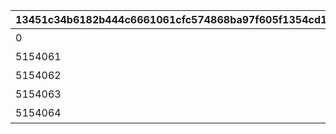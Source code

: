 |13451c34b6182b444c6661061cfc574868ba97f605f1354cd1db4b66f0909503|7c5bc27a2882496e3cf516aa4790839761c9161c1fb65285d48c3621aa3cffa4|9ce322f0610aeaa59ad0be4937ec335ff7c4f66eba0131034b0bfca67ee312da|2a49bb710f65dee1ac96e6f01862d6e0baf9ef1605ffcf8ae07704891a9977d8|27e62d9e6ab6431e77500a6698a1550b092f1336097e3530475a4be3e8dc55ac|785a8600022f3123224e21f85f4d92de063ced7e8b668357230a48576c747dba|8cd24a881cbd2ddd92c6d55e51ac8b7681069310e5dbd1da863ce59d9526bf2e|034541e849b9b8ff30c6de207f0147c5e4a9c36b6f280b8d3e6dd92d11b3ca0d|
| --- | --- | --- | --- | --- | --- | --- | --- |
|0|91002|60|2024/09/30 12:00:00|出張！　アルケス錬金堂|8|10154|5154061|
|5154061|91002|60|2024/09/30 12:00:00|抜け駆け禁止！|8|10154|5154062|
|5154062|91002|60|2024/10/01 12:00:00|空飛ぶお友だち|8|10154|5154063|
|5154063|91002|60|2024/10/02 12:00:00|ハイになれるミルク？ あるよ|8|10154|5154064|
|5154064|91002|60|2024/10/03 12:00:00|一日アイドル記？|8|10154|5154065|